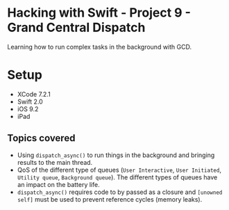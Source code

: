 # Hacking with Swift - Project 9 - Grand Central Dispatch

Learning how to run complex tasks in the background with GCD.

# Setup
- XCode 7.2.1
- Swift 2.0
- iOS 9.2
- iPad

## Topics covered

- Using ```dispatch_async()``` to run things in the background and bringing
results to the main thread.
- QoS of the different type of queues (```User Interactive```, ```User Initiated```,
  ```Utility queue```, ```Background queue```). The different types of queues have an impact on the battery life.
- ```dispatch_async()``` requires code to by passed as a closure and ```[unowned self]``` must be used to prevent reference cycles (memory leaks).
